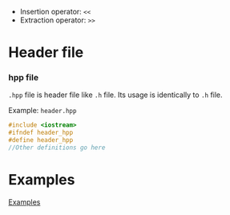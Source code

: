 * Insertion operator: ``<<``
* Extraction operator: ``>>``

# Header file

### hpp file

``.hpp`` file is header file like ``.h`` file. Its usage is identically to ``.h`` file.

Example: ``header.hpp``

```h
#include <iostream>
#ifndef header_hpp
#define header_hpp
//Other definitions go here
```

# Examples

[Examples](Examples)